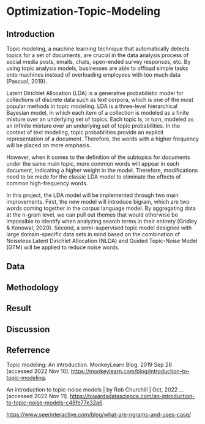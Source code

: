# Optimization-Topic-Modeling

## Introduction 
Topic modeling, a machine learning technique that automatically detects topics for a set of documents, are crucial in the data analysis process of social media posts, emails, chats, open-ended survey responses, etc. By using topic analysis models, businesses are able to offload simple tasks onto machines instead of overloading employees with too much data (Pascual, 2019).

Latent Dirichlet Allocation (LDA) is a generative probabilistic model for collections of discrete data such as text corpora, which is one of the most popular methods in topic modeling. LDA is a three-level hierarchical Bayesian model, in which each item of a collection is modeled as a finite mixture over an underlying set of topics. Each topic is, in turn, modeled as an infinite mixture over an underlying set of topic probabilities. In the context of text modeling, topic probabilities provide an explicit representation of a document. Therefore, the words with a higher frequency will be placed on more emphasis.

However, when it comes to the definition of the subtopics for documents under the same main topic, more common words will appear in each document, indicating a higher weight in the model. Therefore, modifications need to be made for the classic LDA model to eliminate the effects of common high-frequency words. 

In this project, the LDA model will be implemented through two main improvements. First, the new model will introduce bigram, which are two words coming together in the corpus language model. By aggregating data at the n-gram level, we can pull out themes that would otherwise be impossible to identify when analyzing search terms in their entirety (Gridley & Konowal, 2020). Second, a semi-supervised topic model designed with large domain-specific data sets in mind based on the combination of Noiseless Latent Dirichlet Allocation (NLDA) and Guided Topic-Noise Model (GTM) will be applied to reduce noise words.

## Data

## Methodology

## Result

## Discussion


## Referrence
Topic modeling: An introduction. MonkeyLearn Blog. 2019 Sep 26 [accessed 2022 Nov 10]. https://monkeylearn.com/blog/introduction-to-topic-modeling. 

An introduction to topic-noise models | by Rob Churchill | Oct, 2022 ... [accessed 2022 Nov 11]. https://towardsdatascience.com/an-introduction-to-topic-noise-models-c48fe77e32a6.


https://www.seerinteractive.com/blog/what-are-ngrams-and-uses-case/
